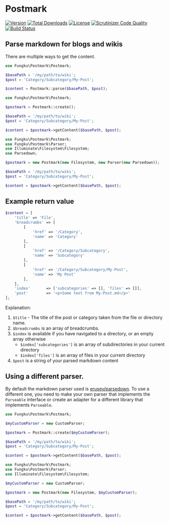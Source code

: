 # Postmark

[![Version](https://img.shields.io/packagist/v/fungku/postmark.svg?style=flat-square)](https://packagist.org/packages/fungku/postmark)
 [![Total Downloads](https://img.shields.io/packagist/dt/fungku/postmark.svg?style=flat-square)](https://packagist.org/packages/fungku/postmark)
 [![License](https://img.shields.io/packagist/l/fungku/postmark.svg?style=flat-square)](https://packagist.org/packages/fungku/postmark)
 [![Scrutinizer Code Quality](https://img.shields.io/scrutinizer/g/fungku/postmark.svg?style=flat-square)](https://scrutinizer-ci.com/g/fungku/postmark/?branch=master)
 [![Build Status](https://img.shields.io/travis/fungku/postmark.svg?style=flat-square)](https://travis-ci.org/fungku/postmark)


## Parse markdown for blogs and wikis

There are multiple ways to get the content.

```php
use Fungku\Postmark\Postmark;

$basePath = '/my/path/to/wiki';
$post = 'Category/Subcategory/My-Post';

$content = Postmark::parse($basePath, $post);
```

```php
use Fungku\Postmark\Postmark;

$postmark = Postmark::create();

$basePath = '/my/path/to/wiki';
$post = 'Category/Subcategory/My-Post';

$content = $postmark->getContent($basePath, $post);
```

```php
use Fungku\Postmark\Postmark;
use Fungku\Postmark\Parser;
use Illuminate\Filesystem\Filesystem;
use Parsedown;

$postmark = new Postmark(new Filesystem, new Parser(new Parsedown));

$basePath = '/my/path/to/wiki';
$post = 'Category/Subcategory/My-Post';

$content = $postmark->getContent($basePath, $post);
```

## Example return value

```php
$content = [
    'title' => 'File',
    'breadcrumbs' => [
        [
            'href' => '/Category',
            'name' => 'Category'
        ],
        [
            'href' => '/Category/Subcategory',
            'name' => 'Subcategory'
        ],
        [
            'href' => '/Category/Subcategory/My-Post',
            'name' => 'My Post'
        ],
    ],
    'index'       => ['subcategories' => [], 'files' => []],
    'post'        => '<p>Some text from My-Post.md</p>'
];
```
Explanation:

1. `$title` - The title of the post or category taken from the file or directory name.
2. `$breadcrumbs` is an array of breadcrumbs.
3. `$index` is available if you have navigated to a directory, or an empty array otherwise
    - `$index['subcategories']` is an array of subdirectories in your current directory
    - `$index['files']` is an array of files in your current directory
4. `$post` is a string of your parsed markdown content

## Using a different parser.

By default the markdown parser used is [erusev/parsedown](https://github.com/erusev/parsedown). To use a different one, 
you need to make your own parser that implements the `Parseable` interface or create an adapter for a different library
that implements `Parseable`.

```php
use Fungku\Postmark\Postmark;

$myCustomParser = new CustomParser;

$postmark = Postmark::create($myCustomParser);

$basePath = '/my/path/to/wiki';
$post = 'Category/Subcategory/My-Post';

$content = $postmark->getContent($basePath, $post);
```

```php
use Fungku\Postmark\Postmark;
use Fungku\Postmark\Parser;
use Illuminate\Filesystem\Filesystem;

$myCustomParser = new CustomParser;

$postmark = new Postmark(new Filesystem, $myCustomParser);

$basePath = '/my/path/to/wiki';
$post = 'Category/Subcategory/My-Post';

$content = $postmark->getContent($basePath, $post);
```
